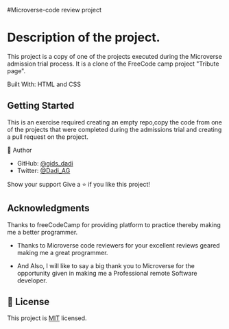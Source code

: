 #Microverse-code review project

# Description of the project.

This project is a copy of one of the projects executed during the Microverse admission trial process. It is a clone of the FreeCode camp project "Tribute page".

Built With: HTML and CSS

## Getting Started

This is an exercise required creating an empty repo,copy the code from one of the projects that were completed during the admissions trial and creating a pull request on the project.

👤 Author

- GitHub: [@gids_dadi](https://github.com/gids-dadi)
- Twitter: [@Dadi_AG](https://twitter.com/Dadi_AG)

Show your support
Give a ⭐️ if you like this project!

## Acknowledgments

Thanks to freeCodeCamp for providing platform to practice thereby making me a better programmer.

- Thanks to Microverse code reviewers for your excellent reviews geared making me a great programmer.

- And Also, I will like to say a big thank you to Microverse for the opportunity given in making me a Professional remote Software developer.

## 📝 License

This project is [MIT](./MIT.md) licensed.
